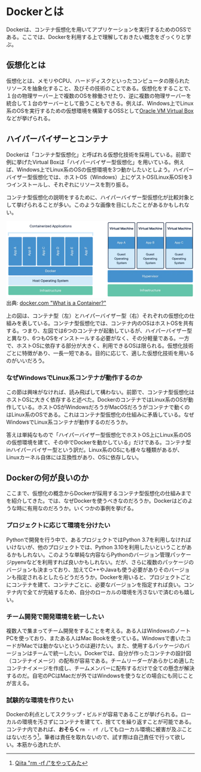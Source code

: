 # Dockerとは

Dockerは、コンテナ仮想化を用いてアプリケーションを実行するためのOSSである。ここでは、Dockerを利用する上で理解しておきたい概念をざっくりと学ぶ。


## 仮想化とは

仮想化とは、メモリやCPU、ハードディスクといったコンピュータの限られたリソースを抽象化すること、及びその技術のことである。仮想化をすることで、１台の物理サーバー上で複数のOSを稼働させたり、逆に複数の物理サーバーを統合して１台のサーバーとして扱うこともできる。例えば、Windows上でLinux系のOSを実行するための仮想環境を構築するOSSとして[Oracle VM Virtual Box](https://www.virtualbox.org/)などが挙げられる。

## ハイパーバイザーとコンテナ
Dockerは「コンテナ型仮想化」と呼ばれる仮想化技術を採用している。前節で例に挙げたVirtual Boxは「ハイパーバイザー型仮想化」を用いている。例えば、Windows上でLinux系のOSの仮想環境を3つ動かしたいとしよう。ハイパーバイザー型仮想化では、ホストOS（Windows）上にゲストOS(Linux系OS)を3つインストールし、それぞれにリソースを割り振る。

コンテナ型仮想化の説明をするために、ハイパーバイザー型仮想化が比較対象として挙げられることが多い。このような画像を目にしたことがあるかもしれない。

![wid_1](img/wid1.webp)
出典: [docker.com "What is a Container?"](https://www.docker.com/resources/what-container/)

上の図は、コンテナ型（左）とハイパーバイザー型（右）それぞれの仮想化の仕組みを表している。コンテナ型仮想化では、コンテナ内のOSはホストOSを共有する。つまり、左図では6つのコンテナが起動しているが、ハイパーバイザー型と異なり、6つもOSをインストールする必要がなく、その分軽量である。一方で、ホストOSに依存する部分が大きく、利用できるOSは限られる。仮想化技術ごとに特徴があり、一長一短である。目的に応じて、適した仮想化技術を用いるのがいいだろう。


### なぜWindowsでLinux系コンテナが動作するのか
この節は興味がなければ、読み飛ばして構わない。前節で、コンテナ型仮想化はホストOSに大きく依存すると述べた。DockerのコンテナではLinux系のOSが動作している。ホストOSがWindowsだろうがMacOSだろうがコンテナで動くのはLinux系のOSである。これはコンテナ型仮想化の仕組みに矛盾している。なぜWindowsでLinux系コンテナが動作するのだろうか。

答えは単純なもので「ハイパーバイザー型仮想化でホストOS上にLinux系のOSの仮想環境を建て、その中でDockerを動かしている」だけである。コンテナ型inハイパーバイザー型という訳だ。Linux系のOSにも様々な種類があるが、Linuxカーネル自体には互換性があり、OSに依存しない。


## Dockerの何が良いのか
ここまで、仮想化の概念からDockerが採用するコンテナ型仮想化の仕組みまでを紹介してきた。では、なぜDockerを使うべきなのだろうか。Dockerはどのような時に有用なのだろうか。いくつかの事例を挙げる。

### プロジェクトに応じて環境を分けたい
Pythonで開発を行う中で、あるプロジェクトではPython 3.7を利用しなければいけないが、他のプロジェクトでは、Python 3.10を利用したいということがあるかもしれない。このような単純な内容ならPythonのバージョン管理パッケージpyenvなどを利用すれば良いかもしれない。だが、さらに複数のパッケージのバージョンも決まっており、加えてC++やJavaも使う必要がありそのバージョンも指定されるとしたらどうだろうか。Dockerを用いると、プロジェクトごとにコンテナを建て、コンテナごとに、必要なバージョンを指定すれば良い。コンテナ内で全てが完結するため、自分のローカルの環境を汚さないで済むのも嬉しい。

### チーム開発で開発環境を統一したい
複数人で集まってチーム開発をすることを考える。ある人はWindowsのノートPCを使っており、またある人はMac Bookを使っている。Windowsで書いたコードがMacでは動かないというのは避けたい。また、使用するパッケージのバージョンはチームで統一したい。Dockerでは、自分が作ったコンテナの設計図（コンテナイメージ）の配布が容易である。チームリーダーがあらかじめ適したコンテナイメージを作成し、チームメンバーに配布するだけで全ての懸念が解決するのだ。自宅のPCはMacだが外ではWindowsを使うなどの場合にも同じことが言える。

### 試験的な環境を作りたい
Dockerの利点としてスクラップ・ビルドが容易であることが挙げられる。ローカルの環境を汚さずにコンテナを建てて、捨ててを繰り返すことが可能である。コンテナ内であれば、**おそらく**`rm - rf /`してもローカル環境に被害が及ぶことはないだろう[^dash]。筆者は責任を取れないので、試す際は自己責任で行って欲しい。本筋から逸れたが、

[^dash]: [Qiita "rm -rf /"をやってみた](https://qiita.com/iLP_isse/items/95b149c607f5f06183af)